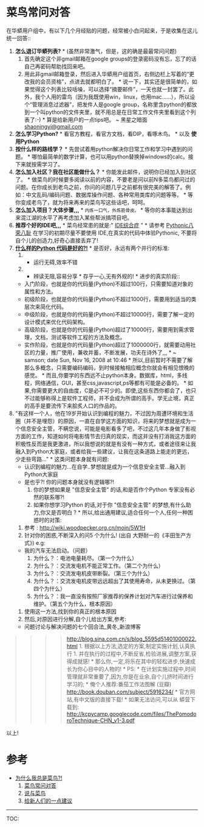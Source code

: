 # 菜鸟常问对答 #

在华蟒用户组中，有以下几个月经贴的问题，经常被小白问起来，于是收集在这儿统一回答::
  1. **怎么退订华蟒列表?**
    * (虽然非常激气，但是，这的确是最最常问问题)
      1. 首先确定这个非gmail邮箱在google groups的登录密码没有忘，忘了的话自己再密码帮助找回来吧。
      1. 用此非gmail邮箱登录，然后进入华蟒用户组首页，右侧边栏上写着的“更改我的会员资格”，点进去就都明白了。
    * 说一下，其实还是很简单的，如果觉得这个列表比较咶噪，可以选择“摘要邮件”，一天也就一封罢了。此外，我个人用的雷鸟（因为我既使用win，linux，也用mac……），所以设个“管理消息过滤器”，把发件人是google group，名称里含python的都放到一个叫python的文件夹里，就不用总是在日常工作文件夹里看到这个列表了:-)
    * 算是给新用户的一点tips吧。 ~ 黑星之暗面 <shaoningyi@gmail.com>
  1. **怎么学习Python?**
    * 看官方教程，看官方文档，看DIP，看啄木鸟。
    * 以及 **使用Python**
  1. **按什么样的路线学？**
    * 先尝试着用python解决你日常工作和学习中遇到的问题。
    * 哪怕最简单的数学计算，也可以用python替换掉windows的calc。接下来就按需学习了。
  1. **怎么加入社区？我在社区能做什么？**
    * 你能发此邮件，说明你已经加入到社区了。
    * 做菜鸟的时候要多阅读以前的内容，不要老是问以前N多菜鸟都问过的问题。在你成长到老鸟之前，你问的问题几乎之前都有很完美的解答了。例如：中文乱码/编码问题、数据库操作问题、各种常用类库的问题等等。
    * 等你变成老鸟了，就为将来再来的菜鸟写这些话吧，呵呵。
  1. **怎么加入项目？大体步骤,,,**
    * `内炼一口气，外炼筋骨皮。`
    * 等你的本事能达到出来混江湖的水平了再考虑加入某些帮派搞项目吧。
  1. **推荐个好的IDE吧,,,**
    * 菜鸟经常患的就是:" [IDE综合症](http://wiki.woodpecker.org.cn/moin/MiscItems/2008-09-28) "
    * 请参考 [Pythonic八荣八耻](http://wiki.woodpecker.org.cn/moin/Py8Rong8Chi) 在学习的初期尽量不要使用 IDE,在真实的代码中体验Pythonic, 不要将自个儿的创造力,好奇心直接丢弃了!
  1. **[什么样的Python 代码是好的?!](http://groups.google.com/group/python-cn/browse_thread/thread/65feed164bb895d4/8436e63702dda95d)**
    * 是否好，永远有两个并行的标准:
      1. - 运行无碍,效率不错
      1. - 辨读无阻,容易分享
    * 存乎一心,无有外规的!
    * 进步的真实阶段::
      * 入门阶段，也就是你的代码量(Python)不超过100行，只需要知道对象的属性和方法。
      * 初级阶段，也就是你的代码量(Python)不超过1000行，需要用到适当的类层次来简化代码。
      * 中级阶段，也就是你的代码量(Python)不超过10000行，需要了解一定的设计模式来优化代码架构。
      * 高级阶段，也就是你的代码量(Python)超过了10000行，需要用到需求管理，文档，测试等软件工程的方法及概念。
      * 实作阶段，也就是你的代码量(Python)超过了1000000行，就需要动用社区的力量，推广使用，兼收并蓄，不断发展，功夫在诗外了,,,
    * ~ samson; date Sun, Nov 16, 2008 at 10:46
    * 所以,目前暂时不需要了解那么多概念，只需要编码编码，到时候接触相应概念你就会有相见恨晚的感觉。
    * 而且,你要学的东西远不止python本身。数据库，html，多线程，网络通信，GUI，甚至css,javascript,ps等都有可能是必备的。
    * 如果,你需要更大的自由度，C是必不可少的。即使,这些东西你都会了，也只不过能够称得上是软件工程师，并不会成为所谓的高手。学无止境，真正的高手是要流传下来脍炙人口的作品的。
  1. "有这样一个人，他在19岁开始认识到编程的魅力，不过因为周遭环境和生活圈（并不是埋怨）的原因，一直在自学这方面的知识，将来的梦想就是成为一个信息安全主管，不瞒您说，可能是电影看多了吧，不过这几年本身做了影视方面的工作，知道如何将电影情节去归真的现实，而这并没有打消我这方面的积极性反而是我更激进，所以我想说的就是有没有一种方式，或者途径来让我融入到Python大家庭，或者给我一些建议，让我在这条道路上能走的更远，少走些弯路..."
    * 这类问题本身就有问题:
      * 认识到编程的魅力...在自学..梦想就是成为一个信息安全主管...融入到Python大家庭
      * 是也乎?! 你的问题本身就没有逻辑哪?!
        1. 你的梦想如果是 "信息安全主管" 的话,和是否作个Python 专家没有必然的联系哪?!
        1. 如果你想学习Python 的话,对于你 "信息安全主管" 的梦想,有什么助力,你又是否明白 ?
    * 所以,给出通用建议,适合任何一个人,任何一种困惑时的对策:
      1. 参考 : http://wiki.woodpecker.org.cn/moin/5W1H
      1. 针对你的困惑,不断深入的问5 个为什么! (出自 大野耐一的《丰田生产方式》)    e.g:
        * 我的汽车无法启动。（问题）
          1. 为什么？：电池电量耗尽。（第一个为什么）
          1. 为什么？：交流发电机不能正常工作。（第二个为什么）
          1. 为什么？：交流发电机皮带断裂。（第三个为什么）
          1. 为什么？：交流发电机皮带远远超出了其使用寿命，从未更换过。（第四个为什么）
          1. 为什么？：我一直没有按照厂家推荐的保养计划对汽车进行过保养和维护。（第五个为什么，根本原因）
      1. 使用这一方法,找到你的真正的根本原因
      1. 然后,对原因进行分解,自个儿给出方案,参考:
        * 问题讨论与解决问题的七个回合法_黄冬_新浪博客
> > > > http://blog.sina.com.cn/s/blog_5595d51401000022.html
      1. 根据以上方法,选定的方案,制定实施计划,认真执行
      1. 并在执行的过程中,不断反省,检验进展,调整方案,获得成就感!
    * 那么你,一定,将乐在其中的轻松进步,快速成长为你心目中的人物的!
    * PS:
      * 在计划实施过程中,时间管理就非常重要了,因为,你是在业余,自个儿挤时间进行学习的;
      * 俺个人推荐:番茄工作法图解 (豆瓣) http://book.douban.com/subject/5916234/
      * 官方网站,有中文版的直接下载!
      * 如果无法访问,可以从 蟒营下载到:         http://kcpycamp.googlecode.com/files/ThePomodoroTechnique-CHN_v1-3.pdf

以上!



# 参考 #
  * [为什么我总是菜鸟?!](WhyForeverFresher.md)
    1. [菜鸟常问对答](FaqForFreshbird.md)
    1. [说与菜鸟](ProposeForFreshPyer.md)
    1. [给新人们的一点建议](SuggestForFreshPyer.md)


---

TOC: 
